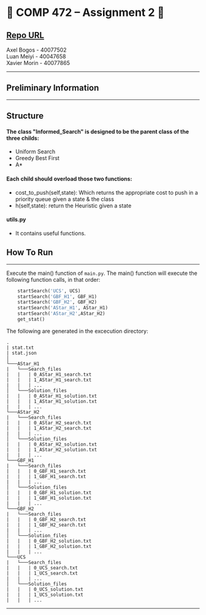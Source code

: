 # :beers: COMP 472 – Assignment 2 :tiger:

[Repo URL](https://github.com/AxelBogos/COMP472_A2) <br>
---

Axel Bogos - 40077502 <br>
Luan Meiyi - 40047658 <br>
Xavier Morin - 40077865

---

## Preliminary Information


---
## Structure
#### The class "Informed_Search" is designed to be the parent class of the three childs:
* Uniform Search
* Greedy Best First
* A*
  
#### Each child should overload those two functions:
* cost_to_push(self,state):
  Which returns the appropriate cost to push in a priority queue given a state & the class
* h(self,state):
  return the Heuristic given a state

#### utils.py
 * It contains useful functions.
## How To Run 
---
Execute the main() function of ```main.py```. The main() function will execute the following function calls, in that order: 
```python
    startSearch('UCS', UCS)
    startSearch('GBF_H1', GBF_H1)
    startSearch('GBF_H2', GBF_H2)
    startSearch('AStar_H1', AStar_H1)
    startSearch('AStar_H2',AStar_H2)
    get_stat()
```
The following are generated in the excecution directory: 
```
.
| stat.txt
| stat.json
│
└───AStar_H1
|   └───Search_files
|   |   | 0_AStar_H1_search.txt
|   |   | 1_AStar_H1_search.txt
|   |   | ...
│   └───Solution_files
|   |   | 0_AStar_H1_solution.txt
|   |   | 1_AStar_H1_solution.txt
|   |   | ...
└───AStar_H2
|   └───Search_files
|   |   | 0_AStar_H2_search.txt
|   |   | 1_AStar_H2_search.txt
|   |   | ...
│   └───Solution_files
|   |   | 0_AStar_H2_solution.txt
|   |   | 1_AStar_H2_solution.txt
|   |   | ...
└───GBF_H1
|   └───Search_files
|   |   | 0_GBF_H1_search.txt
|   |   | 1_GBF_H1_search.txt
|   |   | ...
│   └───Solution_files
|   |   | 0_GBF_H1_solution.txt
|   |   | 1_GBF_H1_solution.txt
|   |   | ...
└───GBF_H2
|   └───Search_files
|   |   | 0_GBF_H2_search.txt
|   |   | 1_GBF_H2_search.txt
|   |   | ...
│   └───Solution_files
|   |   | 0_GBF_H2_solution.txt
|   |   | 1_GBF_H2_solution.txt
|   |   | ...
└───UCS
|   └───Search_files
|   |   | 0_UCS_search.txt
|   |   | 1_UCS_search.txt
|   |   | ...
│   └───Solution_files
|   |   | 0_UCS_solution.txt
|   |   | 1_UCS_solution.txt
|   |   | ...
```
---
